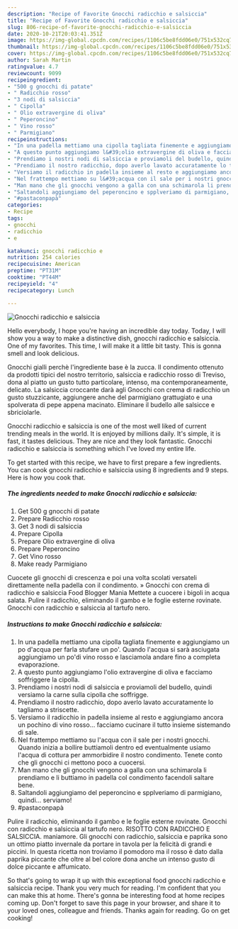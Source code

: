 ```yaml
---
description: "Recipe of Favorite Gnocchi radicchio e salsiccia"
title: "Recipe of Favorite Gnocchi radicchio e salsiccia"
slug: 806-recipe-of-favorite-gnocchi-radicchio-e-salsiccia
date: 2020-10-21T20:03:41.351Z
image: https://img-global.cpcdn.com/recipes/1106c5be8fdd06e0/751x532cq70/gnocchi-radicchio-e-salsiccia-recipe-main-photo.jpg
thumbnail: https://img-global.cpcdn.com/recipes/1106c5be8fdd06e0/751x532cq70/gnocchi-radicchio-e-salsiccia-recipe-main-photo.jpg
cover: https://img-global.cpcdn.com/recipes/1106c5be8fdd06e0/751x532cq70/gnocchi-radicchio-e-salsiccia-recipe-main-photo.jpg
author: Sarah Martin
ratingvalue: 4.7
reviewcount: 9099
recipeingredient:
- "500 g gnocchi di patate"
- " Radicchio rosso"
- "3 nodi di salsiccia"
- " Cipolla"
- " Olio extravergine di oliva"
- " Peperoncino"
- " Vino rosso"
- " Parmigiano"
recipeinstructions:
- "In una padella mettiamo una cipolla tagliata finemente e aggiungiamo un po d&#39;acqua per farla stufare un po&#39;. Quando l&#39;acqua si sarà asciugata aggiungiamo un po&#39;di vino rosso e lasciamola andare fino a completa evaporazione."
- "A questo punto aggiungiamo l&#39;olio extravergine di oliva e facciamo soffriggere la cipolla."
- "Prendiamo i nostri nodi di salsiccia e proviamoli del budello, quindi versiamo la carne sulla cipolla che soffrigge."
- "Prendiamo il nostro radicchio, dopo averlo lavato accuratamente lo tagliamo a striscette."
- "Versiamo il radicchio in padella insieme al resto e aggiungiamo ancora un pochino di vino rosso... facciamo cucinare il tutto insieme sistemando di sale."
- "Nel frattempo mettiamo su l&#39;acqua con il sale per i nostri gnocchi. Quando inizia a bollire buttiamoli dentro ed eventualmente usiamo l&#39;acqua di cottura per ammorbidire il nostro condimento. Tenete conto che gli gnocchi ci mettono poco a cuocersi."
- "Man mano che gli gnocchi vengono a galla con una schimarola li prendiamo e li buttiamo in padella col condimento facendoli saltare bene."
- "Saltandoli aggiungiamo del peperoncino e spplveriamo di parmigiano, quindi... serviamo!"
- "#pastaconpapà"
categories:
- Recipe
tags:
- gnocchi
- radicchio
- e

katakunci: gnocchi radicchio e 
nutrition: 254 calories
recipecuisine: American
preptime: "PT31M"
cooktime: "PT44M"
recipeyield: "4"
recipecategory: Lunch

---
```



![Gnocchi radicchio e salsiccia](https://img-global.cpcdn.com/recipes/1106c5be8fdd06e0/751x532cq70/gnocchi-radicchio-e-salsiccia-recipe-main-photo.jpg)

Hello everybody, I hope you're having an incredible day today. Today, I will show you a way to make a distinctive dish, gnocchi radicchio e salsiccia. One of my favorites. This time, I will make it a little bit tasty. This is gonna smell and look delicious.

Gnocchi gialli perchè l&#39;ingrediente base è la zucca. Il condimento ottenuto da prodotti tipici del nostro territorio, salsiccia e radicchio rosso di Treviso, dona al piatto un gusto tutto particolare, intenso, ma contemporaneamente, delicato. La salsiccia croccante darà agli Gnocchi con crema di radicchio un gusto stuzzicante, aggiungere anche del parmigiano grattugiato e una spolverata di pepe appena macinato. Eliminare il budello alle salsicce e sbriciolarle.

Gnocchi radicchio e salsiccia is one of the most well liked of current trending meals in the world. It is enjoyed by millions daily. It's simple, it is fast, it tastes delicious. They are nice and they look fantastic. Gnocchi radicchio e salsiccia is something which I've loved my entire life.


To get started with this recipe, we have to first prepare a few ingredients. You can cook gnocchi radicchio e salsiccia using 8 ingredients and 9 steps. Here is how you cook that.

<!--inarticleads1-->

##### The ingredients needed to make Gnocchi radicchio e salsiccia:

1. Get 500 g gnocchi di patate
1. Prepare  Radicchio rosso
1. Get 3 nodi di salsiccia
1. Prepare  Cipolla
1. Prepare  Olio extravergine di oliva
1. Prepare  Peperoncino
1. Get  Vino rosso
1. Make ready  Parmigiano


Cuocete gli gnocchi di crescenza e poi una volta scolati versateli direttamente nella padella con il condimento. » Gnocchi con crema di radicchio e salsiccia Food Blogger Mania Mettete a cuocere i bigoli in acqua salata. Pulire il radicchio, eliminando il gambo e le foglie esterne rovinate. Gnocchi con radicchio e salsiccia al tartufo nero. 

<!--inarticleads2-->

##### Instructions to make Gnocchi radicchio e salsiccia:

1. In una padella mettiamo una cipolla tagliata finemente e aggiungiamo un po d&#39;acqua per farla stufare un po&#39;. Quando l&#39;acqua si sarà asciugata aggiungiamo un po&#39;di vino rosso e lasciamola andare fino a completa evaporazione.
1. A questo punto aggiungiamo l&#39;olio extravergine di oliva e facciamo soffriggere la cipolla.
1. Prendiamo i nostri nodi di salsiccia e proviamoli del budello, quindi versiamo la carne sulla cipolla che soffrigge.
1. Prendiamo il nostro radicchio, dopo averlo lavato accuratamente lo tagliamo a striscette.
1. Versiamo il radicchio in padella insieme al resto e aggiungiamo ancora un pochino di vino rosso... facciamo cucinare il tutto insieme sistemando di sale.
1. Nel frattempo mettiamo su l&#39;acqua con il sale per i nostri gnocchi. Quando inizia a bollire buttiamoli dentro ed eventualmente usiamo l&#39;acqua di cottura per ammorbidire il nostro condimento. Tenete conto che gli gnocchi ci mettono poco a cuocersi.
1. Man mano che gli gnocchi vengono a galla con una schimarola li prendiamo e li buttiamo in padella col condimento facendoli saltare bene.
1. Saltandoli aggiungiamo del peperoncino e spplveriamo di parmigiano, quindi... serviamo!
1. #pastaconpapà


Pulire il radicchio, eliminando il gambo e le foglie esterne rovinate. Gnocchi con radicchio e salsiccia al tartufo nero. RISOTTO CON RADICCHIO E SALSICCIA. maniamore. Gli gnocchi con radicchio, salsiccia e paprika sono un ottimo piatto invernale da portare in tavola per la felicità di grandi e piccini. In questa ricetta non troviamo il pomodoro ma il rosso è dato dalla paprika piccante che oltre al bel colore dona anche un intenso gusto di dolce piccante e affumicato. 

So that's going to wrap it up with this exceptional food gnocchi radicchio e salsiccia recipe. Thank you very much for reading. I'm confident that you can make this at home. There's gonna be interesting food at home recipes coming up. Don't forget to save this page in your browser, and share it to your loved ones, colleague and friends. Thanks again for reading. Go on get cooking!
